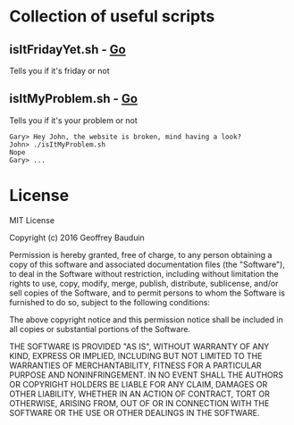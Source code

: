 # Collection of useful scripts


## isItFridayYet.sh - [Go](https://github.com/lght/useful-scripts/blob/master/isItFridayYet.sh)

Tells you if it's friday or not

## isItMyProblem.sh - [Go](https://github.com/lght/useful-scripts/blob/master/isItMyProblem.sh)

Tells you if it's your problem or not

```
Gary> Hey John, the website is broken, mind having a look?
John> ./isItMyProblem.sh
Nope
Gary> ...
```

# License

MIT License

Copyright (c) 2016 Geoffrey Bauduin

Permission is hereby granted, free of charge, to any person obtaining a copy
of this software and associated documentation files (the "Software"), to deal
in the Software without restriction, including without limitation the rights
to use, copy, modify, merge, publish, distribute, sublicense, and/or sell
copies of the Software, and to permit persons to whom the Software is
furnished to do so, subject to the following conditions:

The above copyright notice and this permission notice shall be included in all
copies or substantial portions of the Software.

THE SOFTWARE IS PROVIDED "AS IS", WITHOUT WARRANTY OF ANY KIND, EXPRESS OR
IMPLIED, INCLUDING BUT NOT LIMITED TO THE WARRANTIES OF MERCHANTABILITY,
FITNESS FOR A PARTICULAR PURPOSE AND NONINFRINGEMENT. IN NO EVENT SHALL THE
AUTHORS OR COPYRIGHT HOLDERS BE LIABLE FOR ANY CLAIM, DAMAGES OR OTHER
LIABILITY, WHETHER IN AN ACTION OF CONTRACT, TORT OR OTHERWISE, ARISING FROM,
OUT OF OR IN CONNECTION WITH THE SOFTWARE OR THE USE OR OTHER DEALINGS IN THE
SOFTWARE.
